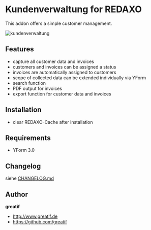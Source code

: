 # Kundenverwaltung for REDAXO
This addon offers a simple customer management.

![kundenverwaltung](https://user-images.githubusercontent.com/8527203/51386797-05b48500-1b24-11e9-9778-02876eae4e2d.png)

## Features

- capture all customer data and invoices
- customers and invoices can be assigned a status
- invoices are automatically assigned to customers
- scope of collected data can be extended individually via YForm
- search function
- PDF output for invoices
- export function for customer data and invoices

## Installation

- clear REDAXO-Cache after installation

## Requirements

- YForm 3.0

## Changelog

siehe [CHANGELOG.md](https://github.com/greatif/kundenverwaltung/blob/master/CHANGELOG.md)

## Author

**greatif**

* http://www.greatif.de
* https://github.com/greatif
